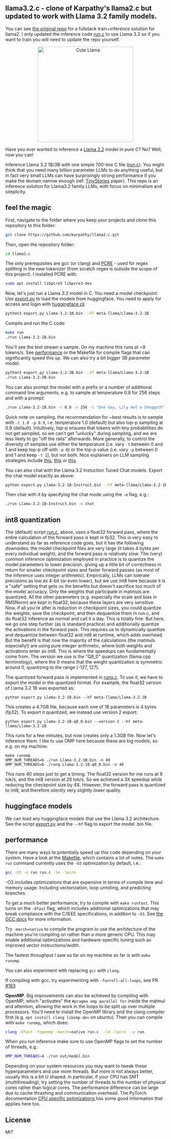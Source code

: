 ## llama3.2.c - clone of Karpathy's llama2.c but updated to work with Llama 3.2 family models.

You can see [the original repo](https://github.com/karpathy/llama2.c) for a fullstack train+inference solution for llama2. I only updated the inference code [run.c](run.c) to use Llama 3.2 so if you want to train you will need to update the repo yourself.

<p align="center">
  <img src="assets/llama_cute.jpg" width="300" height="300" alt="Cute Llama">
</p>

Have you ever wanted to inference a [Llama 3.2]([https://ai.meta.com/llama/](https://www.llama.com/)) model in pure C? No? Well, now you can!

Inference Llama 3.2 1B/3B with one simple 700-line C file ([run.c](run.c)). You might think that you need many billion parameter LLMs to do anything useful, but in fact very small LLMs can have surprisingly strong performance if you make the domain narrow enough (ref: [TinyStories](https://huggingface.co/datasets/roneneldan/TinyStories) paper). This repo is an inference solution for Llama3.2 family LLMs, with focus on minimalism and simplicity.

## feel the magic
First, navigate to the folder where you keep your projects and clone this repository to this folder:

```bash
git clone https://github.com/karpathy/llama2.c.git
```

Then, open the repository folder:

```bash
cd llama2.c
```

The only prerequisites are gcc (or clang) and [PCRE](https://www.pcre.org/) - used for regex splitting in the new tokenizer (from scratch regex is outside the scope of this project).
I installed PCRE with:
```bash
sudo apt install libpcre3 libpcre3-dev
```

Now, let's just run a Llama 3.2 model in C. You need a model checkpoint. Use [export.py](export.py) to load the models from huggingface. You need to apply for access and login with [huggingface cli](https://huggingface.co/docs/huggingface_hub/en/guides/cli).

```bash
python3 export.py Llama-3.2-1B.bin --hf meta-llama/Llama-3.2-1B
```

Compile and run the C code:

```bash
make run
./run Llama-3.2-1B.bin
```

You'll see the text stream a sample. On my machine this runs at ~9 tokens/s. See [performance](#performance) or the Makefile for compile flags that can significantly speed this up. We can also try a bit bigger 3B parameter model:

```bash
python3 export.py Llama-3.2-3B.bin --hf meta-llama/Llama-3.2-1B
./run Llama-3.2-3B.bin
```

You can also prompt the model with a prefix or a number of additional command line arguments, e.g. to sample at temperature 0.8 for 256 steps and with a prompt:

```bash
./run Llama-3.2-1B.bin -t 0.8 -n 256 -i "One day, Lily met a Shoggoth"
```

Quick note on sampling, the recommendation for ~best results is to sample with `-t 1.0 -p 0.9`, i.e. temperature 1.0 (default) but also top-p sampling at 0.9 (default). Intuitively, top-p ensures that tokens with tiny probabilities do not get sampled, so we can't get "unlucky" during sampling, and we are less likely to go "off the rails" afterwards. More generally, to control the diversity of samples use either the temperature (i.e. vary `-t` between 0 and 1 and keep top-p off with `-p 0`) or the top-p value (i.e. vary `-p` between 0 and 1 and keep `-t 1`), but not both. Nice explainers on LLM sampling strategies include [this](https://peterchng.com/blog/2023/05/02/token-selection-strategies-top-k-top-p-and-temperature/), [this](https://docs.cohere.com/docs/controlling-generation-with-top-k-top-p) or [this](https://huggingface.co/blog/how-to-generate).

You can also chat with the Llama 3.2 Instuction Tuned Chat models. Export the chat model exactly as above:

```bash
python export.py Llama-3.2-1B-Instruct.bin --hf meta-llama/Llama-3.2-1B-Instruct
```

Then chat with it by specifying the chat mode using the `-m` flag, e.g.:

```bash
./run Llama-3.2-1B-Instruct.bin -m chat
```

## int8 quantization

The (default) script [run.c](run.c), above, uses a float32 forward pass, where the entire calculation of the forward pass is kept in fp32. This is very easy to understand as far as reference code goes, but it has the following downsides: the model checkpoint files are very large (it takes 4 bytes per every individual weight), and the forward pass is relatively slow. The (very) common inference optimization employed in practice is to quantize the model parameters to lower precision, giving up a little bit of correctness in return for smaller checkpoint sizes and faster forward passes (as most of the inference uses integer arithmetic). Empirically, LLMs can tolerate precisions as low as 4-bit (or even lower), but we use int8 here because it is a "safe" setting that gets us the benefits but doesn't sacrifice too much of the model accuracy. Only the weights that participate in matmuls are quantized. All the other parameters (e.g. especially the scale and bias in RMSNorm) are kept in float32, because these layers are very sensitive. Now, if all you're after is reduction in checkpoint sizes, you could quantize the weights, save the checkpoint, and then dequantize them in run.c, and do float32 inference as normal and call it a day. This is totally fine. But here, we go one step further (as is standard practice) and additionally quantize the activations in the forward pass. This requires us to dynamically quantize and dequantize between float32 and int8 at runtime, which adds overhead. But the benefit is that now the majority of the calculations (the matmuls especially!) are using pure integer arithmetic, where both weights and activations enter as int8. This is where the speedups can fundamentally come from. The version we use is the "Q8_0" quantization (llama.cpp terminology), where the 0 means that the weight quantization is symmetric around 0, quantizing to the range [-127, 127].

The quantized forward pass is implemented in [runq.c](runq.c). To use it, we have to export the model in the quantized format. For example, the float32 version of Llama 3.2 1B was exported as:

```
python export.py Llama-3.2-1B.bin --hf meta-llama/Llama-3.2-1B
```

This creates a 4.7GB file, because each one of 1B parameters is 4 bytes (fp32). To export it quantized, we instead use version 2 export:

```
python export.py Llama-3.2-1B-q8_0.bin --version 2 --hf meta-llama/Llama-3.2-1B
```

This runs for a few minutes, but now creates only a 1.3GB file. Now let's inference them. I like to use OMP here because these are big models, so e.g. on my machine:

```
make runomp
OMP_NUM_THREADS=6 ./run Llama-3.2-1B.bin -n 40
OMP_NUM_THREADS=6 ./runq Llama-3.2-1B-q8_0.bin -n 40
```

This runs 40 steps just to get a timing. The float32 version for me runs at 9 tok/s, and the int8 version at 26 tok/s. So we achieved a 3X speedup while reducing the checkpoint size by 4X. However, the forward pass is quantized to int8, and therefore silently very slightly lower quality.

## huggingface models

We can load any huggingface models that use the Llama 3.2 architecture. See the script [export.py](export.py) and the `--hf` flag to export the model .bin file.

## performance

There are many ways to potentially speed up this code depending on your system. Have a look at the [Makefile](Makefile), which contains a lot of notes. The `make run` command currently uses the `-O3` optimization by default, i.e.:

```bash
gcc -O3 -o run run.c -lm -lpcre
```

-O3 includes optimizations that are expensive in terms of compile time and memory usage. Including vectorization, loop unrolling, and predicting branches.

To get a much better performance, try to compile with `make runfast`. This turns on the `-Ofast` flag, which includes additional optimizations that may break compliance with the C/IEEE specifications, in addition to `-O3`. See [the GCC docs](https://gcc.gnu.org/onlinedocs/gcc/Optimize-Options.html) for more information.

Try `-march=native` to compile the program to use the architecture of the machine you're compiling on rather than a more generic CPU. This may enable additional optimizations and hardware-specific tuning such as improved vector instructions/width.

The fastest throughput I saw so far on my machine so far is with `make runomp`.

You can also experiment with replacing `gcc` with `clang`.

If compiling with gcc, try experimenting with `-funroll-all-loops`, see PR [#183](https://github.com/karpathy/llama2.c/pull/183)

**OpenMP**. Big improvements can also be achieved by compiling with OpenMP, which "activates" the `#pragma omp parallel for` inside the matmul and attention, allowing the work in the loops to be split up over multiple processors.
You'll need to install the OpenMP library and the clang compiler first (e.g. `apt install clang libomp-dev` on ubuntu). Then you can compile with `make runomp`, which does:

```bash
clang -Ofast -fopenmp -march=native run.c  -lm -lpcre  -o run
```

When you run inference make sure to use OpenMP flags to set the number of threads, e.g.:

```bash
OMP_NUM_THREADS=4 ./run out/model.bin
```

Depending on your system resources you may want to tweak these hyperparameters and use more threads. But more is not always better, usually this is a bit U shaped. In particular, if your CPU has SMT (multithreading), try setting the number of threads to the number of physical cores rather than logical cores. The performance difference can be large due to cache thrashing and communication overhead. The PyTorch documentation [CPU specific optimizations
](https://pytorch.org/tutorials/recipes/recipes/tuning_guide.html#cpu-specific-optimizations) has some good information that applies here too.

## License

MIT
